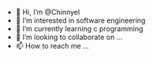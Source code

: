 - 👋 Hi, I’m @Chinnyel
- 👀 I’m interested in software engineering
- 🌱 I’m currently learning c programming
- 💞️ I’m looking to collaborate on ...
- 📫 How to reach me ...

<!---
Chinnyel/Chinnyel is a ✨ special ✨ repository because its `README.md` (this file) appears on your GitHub profile.
You can click the Preview link to take a look at your changes.
--->
